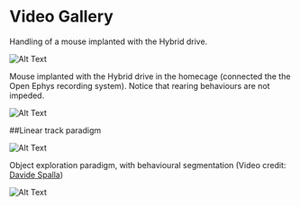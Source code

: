 # Video Gallery


Handling of a mouse implanted with the Hybrid drive. 

![Alt Text](https://github.com/MatteoGuardamagna/Hybrid_drive/blob/main/videos/mouse_hd_hand.gif)



Mouse implanted with the Hybrid drive in the homecage (connected the the Open Ephys recording system). Notice that rearing behaviours are not impeded.

![Alt Text](https://github.com/MatteoGuardamagna/Hybrid_drive/blob/main/videos/mouse_hd_homecage.gif)



##Linear track paradigm 

![Alt Text](https://github.com/MatteoGuardamagna/Hybrid_drive/blob/main/videos/linear_track.gif)



Object exploration paradigm, with behavioural segmentation (Video credit: [Davide Spalla](https://github.com/davidespalla))

![Alt Text](https://github.com/MatteoGuardamagna/Hybrid_drive/blob/main/videos/object_exploration.gif)



